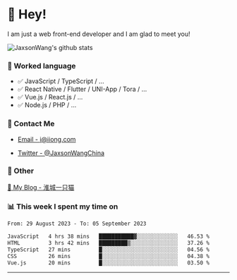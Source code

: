 # 👋 Hey!

I am just a web front-end developer and I am glad to meet you!

![JaxsonWang's github stats](https://github-readme-stats.vercel.app/api?username=JaxsonWang&&show_icons=true&&title_color=1abc9c&&icon_color=1abc9c)


### 📝 Worked language

- ✅ JavaScript / TypeScript / ...
- ✅ React Native / Flutter / UNI-App / Tora / ...
- ✅ Vue.js / React.js / ...
- ✅ Node.js / PHP / ...

### 📮 Contact Me

- [Email - i@iiong.com](mailto:i@iiong.com)

- [Twitter - @JaxsonWangChina](https://twitter.com/JaxsonWangChina)

### 🤪 Other

[📌 My Blog - 淮城一只猫](https://iiong.com)

### 📊 This week I spent my time on

<!--START_SECTION:waka-->

```txt
From: 29 August 2023 - To: 05 September 2023

JavaScript   4 hrs 38 mins   ███████████▓░░░░░░░░░░░░░   46.53 %
HTML         3 hrs 42 mins   █████████▒░░░░░░░░░░░░░░░   37.26 %
TypeScript   27 mins         █░░░░░░░░░░░░░░░░░░░░░░░░   04.56 %
CSS          26 mins         █░░░░░░░░░░░░░░░░░░░░░░░░   04.38 %
Vue.js       20 mins         █░░░░░░░░░░░░░░░░░░░░░░░░   03.50 %
```

<!--END_SECTION:waka-->

---
